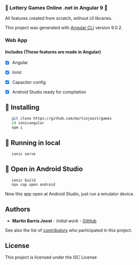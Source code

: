 ### :game_die: Lottery Games Online .net  in Angular 9 :game_die:

All features created from scratch, without UI libraries.

This project was generated with [Angular CLI](https://github.com/angular/angular-cli) version 9.0.2.

### Web App
#### Includes (These features are made in Angular)

- [x] Angular
- [x] Ionic
- [x] Capacitor config
- [x] Android Studio ready for compilation


## :star2: Installing


```sh
   git clone https://github.com/martinjoost/games
   cd ionicangular
   npm i
```

## :star2: Running in local

```sh
   ionic serve
```

## :star2: Open in Android Studio

```sh
   ionic build
   npx cap open android
```
Now this app open at Android Studio, just run a emulator device.


## Authors

* **Martin Barria Joost** - *Initial work* - [GitHub](https://github.com/martinjoost)

See also the list of [contributors](https://github.com/martinjoost/ionicangular) who participated in this project.

## License

This project is licensed under the ISC License 
